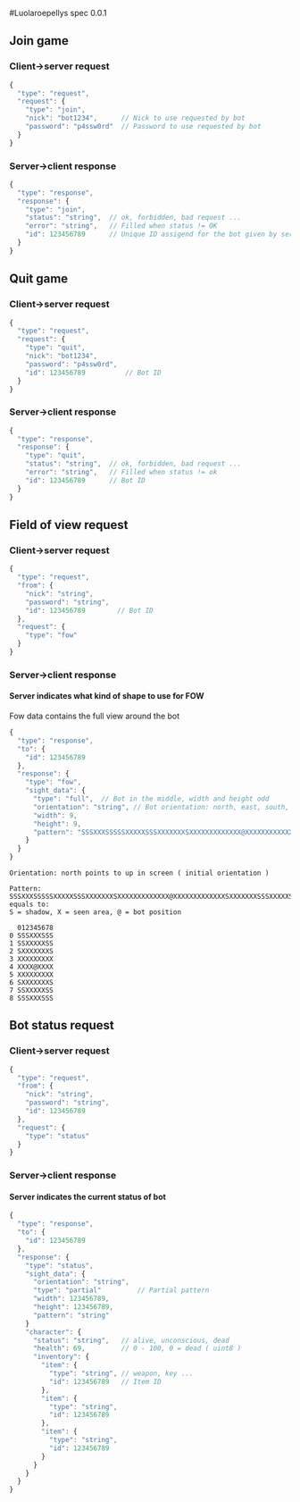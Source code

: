 #Luolaroepellys spec 0.0.1

## Join game ##

### Client->server request

```javascript
{
  "type": "request",
  "request": {
    "type": "join",
    "nick": "bot1234",      // Nick to use requested by bot
    "password": "p4ssw0rd"  // Password to use requested by bot
  }
}
```
### Server->client response
```javascript
{
  "type": "response",
  "response": {
    "type": "join",
    "status": "string",  // ok, forbidden, bad request ...
    "error": "string",   // Filled when status != OK
    "id": 123456789      // Unique ID assigend for the bot given by server ( uint64 )
  }
}
```
## Quit game ##

### Client->server request

```javascript
{
  "type": "request",
  "request": {
    "type": "quit",
    "nick": "bot1234",
    "password": "p4ssw0rd",
    "id": 123456789          // Bot ID
  }
}
```
### Server->client response
```javascript
{
  "type": "response",
  "response": {
    "type": "quit",
    "status": "string",  // ok, forbidden, bad request ...
    "error": "string",   // Filled when status != ok
    "id": 123456789      // Bot ID
  }
}
```
## Field of view request
### Client->server request
```javascript
{
  "type": "request",
  "from": {
    "nick": "string",
    "password": "string",
    "id": 123456789        // Bot ID
  },
  "request": {
    "type": "fow"
  }
}
```
### Server->client response
#### Server indicates what kind of shape to use for FOW
Fow data contains the full view around the bot

```javascript
{
  "type": "response",
  "to": {
    "id": 123456789
  },
  "response": {
    "type": "fow",
    "sight_data": {
      "type": "full",  // Bot in the middle, width and height odd
      "orientation": "string", // Bot orientation: north, east, south, west, north-east ...
      "width": 9,
      "height": 9,
      "pattern": "SSSXXXSSSSSXXXXXSSSXXXXXXXSXXXXXXXXXXXXX@XXXXXXXXXXXXXSXXXXXXXSSSXXXXXSSSSSXXXSSS"
    }
  }
}
```
```
Orientation: north points to up in screen ( initial orientation )

Pattern:
SSSXXXSSSSSXXXXXSSSXXXXXXXSXXXXXXXXXXXXX@XXXXXXXXXXXXXSXXXXXXXSSSXXXXXSSSSSXXXSSS equals to:
S = shadow, X = seen area, @ = bot position

  012345678
0 SSSXXXSSS
1 SSXXXXXSS
2 SXXXXXXXS
3 XXXXXXXXX
4 XXXX@XXXX
5 XXXXXXXXX
6 SXXXXXXXS
7 SSXXXXXSS
8 SSSXXXSSS
```

## Bot status request
### Client->server request
```javascript
{
  "type": "request",
  "from": {
    "nick": "string",
    "password": "string",
    "id": 123456789
  },
  "request": {
    "type": "status"
  }
}
```
### Server->client response
#### Server indicates the current status of bot
```javascript
{
  "type": "response",
  "to": {
    "id": 123456789
  },
  "response": {
    "type": "status",
    "sight_data": {
      "orientation": "string",
      "type": "partial"         // Partial pattern
      "width": 123456789,
      "height": 123456789,
      "pattern": "string"
    }
    "character": {
      "status": "string",   // alive, unconscious, dead
      "health": 69,         // 0 - 100, 0 = dead ( uint8 )
      "inventory": {
        "item": {
          "type": "string", // weapon, key ...
          "id": 123456789   // Item ID
        },
        "item": {
          "type": "string",
          "id": 123456789
        },
        "item": {
          "type": "string",
          "id": 123456789
        }
      }
    }
  }
}
```
